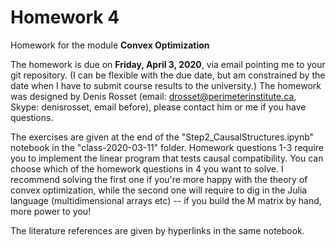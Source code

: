 # Homework 4

Homework for the module **Convex Optimization**

The homework is due on **Friday, April 3, 2020**, via email pointing
me to your git repository. (I can be flexible with the due date, but
am constrained by the date when I have to submit course results to the
university.) The homework was designed by Denis Rosset (email:
drosset@perimeterinstitute.ca, Skype: denisrosset, email before),
please contact him or me if you have questions.

The exercises are given at the end of the
"Step2_CausalStructures.ipynb" notebook in the "class-2020-03-11"
folder. Homework questions 1-3 require you to implement the linear
program that tests causal compatibility. You can choose which of the
homework questions in 4 you want to solve. I recommend solving the
first one if you're more happy with the theory of convex optimization,
while the second one will require to dig in the Julia language
(multidimensional arrays etc) -- if you build the M matrix by hand,
more power to you!

The literature references are given by hyperlinks in the same
notebook.
